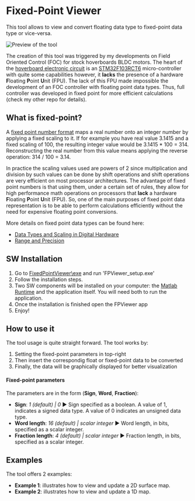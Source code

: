 # Fixed-Point Viewer

This tool allows to view and convert floating data type to fixed-point data type or vice-versa.

![Preview of the tool](https://raw.githubusercontent.com/EmanuelFeru/FixedPointViewer/master/figures/example1.png)
 
The creation of this tool was triggered by my developments on Field Oriented Control (FOC) for stock hoverboards BLDC motors. The heart of the [hoverboard electronic circuit](https://raw.githubusercontent.com/EmanuelFeru/hoverboard-firmware-hack/master/pinout.png) is an [STM32F103RCT6](https://www.st.com/resource/en/datasheet/stm32f103vc.pdf) micro-controller with quite some capabilities however, it **lacks** the presence of a hardware **F**loating **P**oint **U**nit (FPU). The lack of this FPU made impossible the development of an FOC controller with floating point data types. Thus, full controller was developed in fixed point for more efficient calculations (check my other repo for details).

## What is fixed-point?

A [fixed point number format](https://en.wikipedia.org/wiki/Fixed-point_arithmetic) maps a real number onto an integer number by applying a fixed scaling to it. If for example you have real value 3.1415 and a fixed scaling of 100, the resulting integer value would be 3.1415 * 100 = 314. Reconstructing the real number from this value means applying the reverse operation: 314 / 100 = 3.14.

In practice the scaling values used are powers of 2 since multiplication and division by such values can be done by shift operations and shift operations are very efficient on most processor architectures. The advantage of fixed point numbers is that using them, under a certain set of rules, they allow for high performance math operations on processors that **lack** a hardware **F**loating **P**oint **U**nit (FPU). So, one of the main purposes of fixed point data representation is to be able to perform calculations efficiently without the need for expensive floating point conversions.

More details on fixed point data types can be found here:
- [Data Types and Scaling in Digital Hardware](https://nl.mathworks.com/help/fixedpoint/ug/data-types-and-scaling-in-digital-hardware.html)
- [Range and Precision](https://nl.mathworks.com/help/fixedpoint/ug/range-and-precision.html)


## SW Installation

1. Go to [FixedPointViewer\exe](https://github.com/EmanuelFeru/FixedPointViewer/tree/master/exe) and run 'FPViewer_setup.exe'
2. Follow the installation steps. 
3. Two SW components will be installed on your computer: the [Matlab Runtime](https://nl.mathworks.com/products/compiler/matlab-runtime.html) and the application itself. You will need both to run the application.
4. Once the installation is finished open the FPViewer app
5. Enjoy!


## How to use it

The tool usage is quite straight forward.  The tool works by:
1. Setting the fixed-point parameters in top-right
2. Then insert the correspondig float or fixed-point data to be converted
3. Finally, the data will be graphically displayed for better visualization

#### Fixed-point parameters
The parameters are in the form (**Sign**, **Word**, **Fraction**):

 - **Sign**: *1 (default) | 0* ► Sign specified as a boolean. A value of 1, indicates a signed data type. A value of 0 indicates an unsigned data type.
 - **Word length**: *16 (default) | scalar integer* ► Word length, in bits, specified as a scalar integer.
 - **Fraction length**: *4 (default) | scalar integer* ► Fraction length, in bits, specified as a scalar integer.

## Examples

The tool offers 2 examples:
  - **Example 1**: illustrates how to view and update a 2D surface map.
  - **Example 2**: illustrates how to view and update a 1D map.
